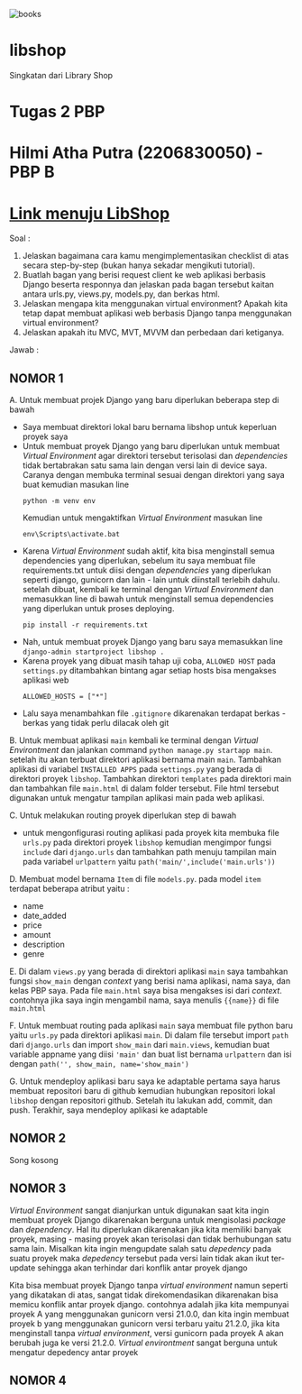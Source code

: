 ![books](https://images.alphacoders.com/132/1326370.png)
# libshop
Singkatan dari Library Shop

# Tugas 2 PBP 
# **Hilmi Atha Putra (2206830050) - PBP B**
# [Link menuju LibShop](https://libshop.adaptable.app/main/)

Soal :
1. Jelaskan bagaimana cara kamu mengimplementasikan checklist di atas secara step-by-step (bukan hanya sekadar mengikuti tutorial).
2. Buatlah bagan yang berisi request client ke web aplikasi berbasis Django beserta responnya dan jelaskan pada bagan tersebut kaitan antara urls.py, views.py, models.py, dan berkas html.
3. Jelaskan mengapa kita menggunakan virtual environment? Apakah kita tetap dapat membuat aplikasi web berbasis Django tanpa menggunakan virtual environment?
4. Jelaskan apakah itu MVC, MVT, MVVM dan perbedaan dari ketiganya.

Jawab :
## **NOMOR 1**
A. Untuk membuat projek Django yang baru diperlukan beberapa step di bawah
   * Saya membuat direktori lokal baru bernama libshop untuk keperluan proyek saya
   * Untuk membuat proyek Django yang baru diperlukan untuk membuat _Virtual Environment_ agar direktori tersebut terisolasi dan _dependencies_ tidak bertabrakan satu sama lain dengan versi lain di device saya. Caranya dengan membuka terminal sesuai
     dengan direktori yang saya buat kemudian masukan line
     ```
     python -m venv env
     ```
     Kemudian untuk mengaktifkan _Virtual Environment_ masukan line
     ```
     env\Scripts\activate.bat
     ```
   * Karena _Virtual Environment_ sudah aktif, kita bisa menginstall semua dependencies yang diperlukan, sebelum itu saya membuat file requirements.txt untuk diisi dengan _dependencies_ yang diperlukan seperti django, gunicorn dan lain - lain untuk diinstall terlebih
     dahulu. setelah dibuat, kembali ke terminal dengan _Virtual Environment_ dan memasukkan line di bawah untuk menginstall semua dependencies yang diperlukan untuk proses deploying.
     ```
     pip install -r requirements.txt
     ```
   * Nah, untuk membuat proyek Django yang baru saya memasukkan line `django-admin startproject libshop .`
   * Karena proyek yang dibuat masih tahap uji coba, `ALLOWED HOST` pada `settings.py` ditambahkan bintang agar setiap hosts bisa mengakses aplikasi web
     ```
     ALLOWED_HOSTS = ["*"]
     ```
   * Lalu saya menambahkan file `.gitignore` dikarenakan terdapat berkas - berkas yang tidak perlu dilacak oleh git


B. Untuk membuat aplikasi `main` kembali ke terminal dengan _Virtual Environtment_ dan jalankan command `python manage.py startapp main`. setelah itu akan terbuat direktori aplikasi bernama main `main`. Tambahkan aplikasi    di variabel `INSTALLED APPS` pada
  `settings.py` yang berada di direktori proyek `libshop`. Tambahkan direktori `templates` pada direktori main dan tambahkan file `main.html` di dalam folder tersebut. File html tersebut    digunakan untuk mengatur tampilan aplikasi main pada web aplikasi.


C. Untuk melakukan routing proyek diperlukan  step di bawah
   * untuk mengonfigurasi routing aplikasi pada proyek kita membuka file `urls.py` pada direktori proyek `libshop` kemudian mengimpor fungsi `include` dari `django.urls` dan tambahkan path menuju tampilan main pada variabel `urlpattern` yaitu
     `path('main/',include('main.urls'))`


D. Membuat model bernama `Item` di file `models.py`. pada model `item` terdapat beberapa atribut yaitu :
  * name
  * date_added
  * price
  * amount
  * description
  * genre


E. Di dalam `views.py` yang berada di direktori aplikasi `main` saya tambahkan fungsi `show_main` dengan _context_ yang berisi nama aplikasi, nama saya, dan kelas PBP saya. Pada file `main.html` saya bisa mengakses isi dari _context_. contohnya jika saya ingin mengambil
nama, saya menulis `{{name}}` di file `main.html`

F. Untuk membuat routing pada aplikasi `main` saya membuat file python baru yaitu `urls.py` pada direktori aplikasi `main`. Di dalam file tersebut import `path` dari `django.urls` dan import `show_main` dari `main.views`, kemudian buat variable appname yang diisi 
`'main'` dan buat list bernama `urlpattern` dan isi dengan `path('', show_main, name='show_main')`

G. Untuk mendeploy aplikasi baru saya ke adaptable pertama saya harus membuat repositori baru di github kemudian hubungkan repositori lokal `libshop` dengan repositori github. Setelah itu lakukan add, commit, dan push. Terakhir, saya mendeploy aplikasi ke adaptable 


## **NOMOR 2**

Song kosong

## **NOMOR 3**

_Virtual Environment_ sangat dianjurkan untuk digunakan saat kita ingin membuat proyek Django dikarenakan berguna untuk mengisolasi _package_ dan _dependency_. Hal itu diperlukan dikarenakan jika kita memiliki banyak proyek, masing - masing proyek akan terisolasi dan 
tidak berhubungan satu sama lain. Misalkan kita ingin mengupdate salah satu _depedency_ pada suatu proyek maka _depedency_ tersebut pada versi lain tidak akan ikut ter-update sehingga akan terhindar dari konflik antar proyek django

Kita bisa membuat proyek Django tanpa _virtual environment_ namun seperti yang dikatakan di atas, sangat tidak direkomendasikan dikarenakan bisa memicu konflik antar proyek django. contohnya adalah jika kita mempunyai proyek A yang menggunakan gunicorn versi 21.0.0,
dan kita ingin membuat proyek b yang menggunakan gunicorn versi terbaru yaitu 21.2.0, jika kita menginstall tanpa _virtual environment_, versi gunicorn pada proyek A akan berubah juga ke versi 21.2.0. _Virtual environtment_ sangat berguna untuk mengatur depedency antar 
proyek


## **NOMOR 4**

